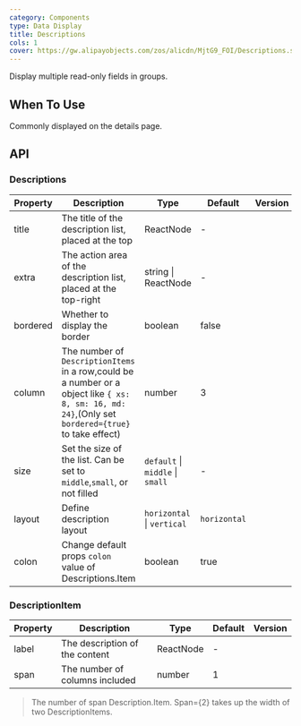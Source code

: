 ```yaml
---
category: Components
type: Data Display
title: Descriptions
cols: 1
cover: https://gw.alipayobjects.com/zos/alicdn/MjtG9_FOI/Descriptions.svg
---
```


Display multiple read-only fields in groups.

## When To Use

Commonly displayed on the details page.

## API

### Descriptions

| Property | Description | Type | Default | Version |
| --- | --- | --- | --- | --- |
| title | The title of the description list, placed at the top | ReactNode | - |  |
| extra | The action area of the description list, placed at the top-right | string \| ReactNode | - |  |
| bordered | Whether to display the border | boolean | false |  |
| column | The number of `DescriptionItems` in a row,could be a number or a object like `{ xs: 8, sm: 16, md: 24}`,(Only set `bordered={true}` to take effect) | number | 3 |  |
| size | Set the size of the list. Can be set to `middle`,`small`, or not filled | `default` \| `middle` \| `small` | - |  |
| layout | Define description layout | `horizontal` \| `vertical` | `horizontal` |  |
| colon | Change default props `colon` value of Descriptions.Item | boolean | true |  |

### DescriptionItem

| Property | Description                    | Type      | Default | Version |
| -------- | ------------------------------ | --------- | ------- | ------- |
| label    | The description of the content | ReactNode | -       |         |
| span     | The number of columns included | number    | 1       |         |

> The number of span Description.Item. Span={2} takes up the width of two DescriptionItems.
